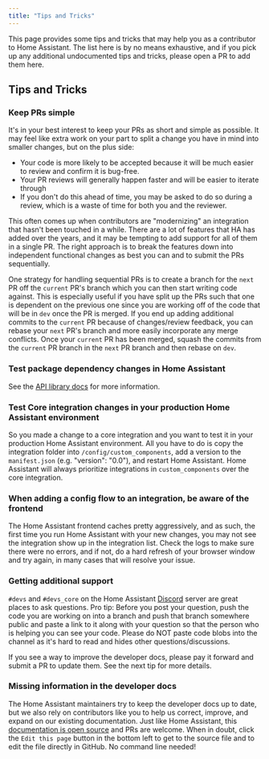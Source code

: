 ```yaml
---
title: "Tips and Tricks"
---
```


This page provides some tips and tricks that may help you as a contributor to Home Assistant. The list here is by no means exhaustive, and if you pick up any additional undocumented tips and tricks, please open a PR to add them here.

## Tips and Tricks

### Keep PRs simple

It's in your best interest to keep your PRs as short and simple as possible. It may feel like extra work on your part to split a change you have in mind into smaller changes, but on the plus side:

- Your code is more likely to be accepted because it will be much easier to review and confirm it is bug-free.
- Your PR reviews will generally happen faster and will be easier to iterate through
- If you don't do this ahead of time, you may be asked to do so during a review, which is a waste of time for both you and the reviewer.

This often comes up when contributors are "modernizing" an integration that hasn't been touched in a while. There are a lot of features that HA has added over the years, and it may be tempting to add support for all of them in a single PR. The right approach is to break the features down into independent functional changes as best you can and to submit the PRs sequentially.

One strategy for handling sequential PRs is to create a branch for the `next` PR off the `current` PR's branch which you can then start writing code against. This is especially useful if you have split up the PRs such that one is dependent on the previous one since you are working off of the code that will be in `dev` once the PR is merged. If you end up adding additional commits to the `current` PR because of changes/review feedback, you can rebase your `next` PR's branch and more easily incorporate any merge conflicts. Once your `current` PR has been merged, squash the commits from the `current` PR branch in the `next` PR branch and then rebase on `dev`.

### Test package dependency changes in Home Assistant

See the [API library docs](api_lib_index#trying-your-library-inside-home-assistant) for more information.

### Test Core integration changes in your production Home Assistant environment

So you made a change to a core integration and you want to test it in your production Home Assistant environment. All you have to do is copy the integration folder into `/config/custom_components`, add a version to the `manifest.json` (e.g. "version": "0.0"), and restart Home Assistant. Home Assistant will always prioritize integrations in `custom_components` over the core integration.

### When adding a config flow to an integration, be aware of the frontend

The Home Assistant frontend caches pretty aggressively, and as such, the first time you run Home Assistant with your new changes, you may not see the integration show up in the integration list. Check the logs to make sure there were no errors, and if not, do a hard refresh of your browser window and try again, in many cases that will resolve your issue.

### Getting additional support

`#devs` and `#devs_core` on the Home Assistant [Discord](https://www.home-assistant.io/join-chat/) server are great places to ask questions. Pro tip: Before you post your question, push the code you are working on into a branch and push that branch somewhere public and paste a link to it along with your question so that the person who is helping you can see your code. Please do NOT paste code blobs into the channel as it's hard to read and hides other questions/discussions.

If you see a way to improve the developer docs, please pay it forward and submit a PR to update them. See the next tip for more details.

### Missing information in the developer docs

The Home Assistant maintainers try to keep the developer docs up to date, but we also rely on contributors like you to help us correct, improve, and expand on our existing documentation. Just like Home Assistant, this [documentation is open source](https://github.com/home-assistant/developers.home-assistant) and PRs are welcome. When in doubt, click the `Edit this page` button in the bottom left to get to the source file and to edit the file directly in GitHub. No command line needed!
